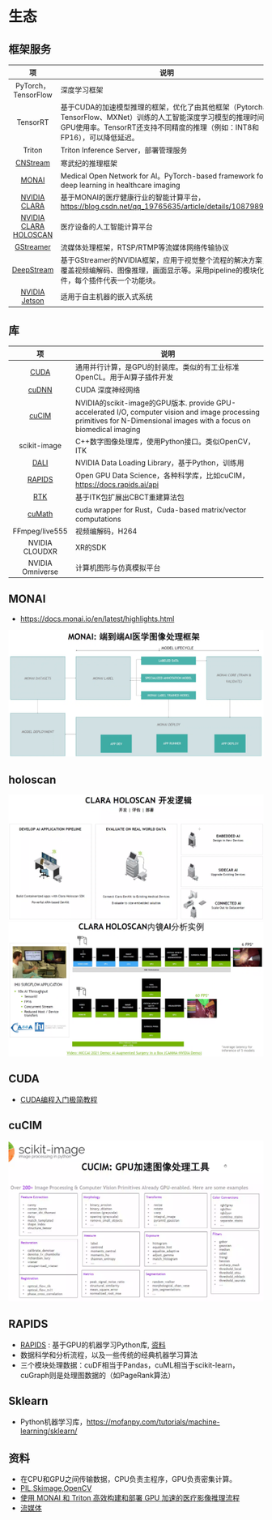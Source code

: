 # 生态

## 框架服务
| 项 | 说明 |
| :-: | - |
| PyTorch，TensorFlow | 深度学习框架 |
| TensorRT | 基于CUDA的加速模型推理的框架，优化了由其他框架（Pytorch、TensorFlow、MXNet）训练的人工智能深度学习模型的推理时间和GPU使用率。TensorRT还支持不同精度的推理（例如：INT8和FP16），可以降低延迟。 |
| Triton | Triton Inference Server，部署管理服务 |
| [CNStream](https://github.com/Cambricon/CNStream/blob/master/docs/release_document/latest/Cambricon-CNStream-User-Guide-CN-vlatest.pdf) | 寒武纪的推理框架 |
| [MONAI](http://www.cww.net.cn/article?id=480005) | Medical Open Network for AI。PyTorch-based framework for deep learning in healthcare imaging |
| [NVIDIA CLARA](https://developer.nvidia.com/clara)  | 基于MONAI的医疗健康行业的智能计算平台，https://blog.csdn.net/qq_19765635/article/details/108798962 |
| [NVIDIA CLARA HOLOSCAN](https://www.nvidia.cn/clara/medical-devices/) | 医疗设备的人工智能计算平台 |
| [GStreamer](https://www.cnblogs.com/xleng/p/10948838.html) | 流媒体处理框架，RTSP/RTMP等流媒体网络传输协议  |
| [DeepStream](https://blog.csdn.net/Tosonw/article/details/104154090) | 基于GStreamer的NVIDIA框架，应用于视觉整个流程的解决方案，覆盖视频编解码、图像推理，画面显示等。采用pipeline的模块化插件，每个插件代表一个功能块。 |
| [NVIDIA Jetson](https://baike.baidu.com/item/NVIDIA%20Jetson/23623742) | 适用于自主机器的嵌入式系统  |

## 库
| 项 | 说明 |
| :-: | - |
| [CUDA](https://devblogs.nvidia.com/even-easier-introduction-cuda/) | 通用并行计算，是GPU的封装库。类似的有工业标准OpenCL。用于AI算子插件开发 |
| [cuDNN]() | CUDA 深度神经网络 |
| [cuCIM](https://www.quansight.com/post/performance-for-image-processing-with-cucim) | NVIDIA的scikit-image的GPU版本. provide GPU-accelerated I/O, computer vision and image processing primitives for N-Dimensional images with a focus on biomedical imaging |
| scikit-image | C++数字图像处理库，使用Python接口。类似OpenCV，ITK |
| [DALI](https://github.com/NVIDIA/DALI) | NVIDIA Data Loading Library，基于Python，训练用 |
| [RAPIDS](https://rapids.ai/) | Open GPU Data Science，各种科学库，比如cuCIM，https://docs.rapids.ai/api |
| [RTK](http://www.openrtk.org/) | 基于ITK包扩展出CBCT重建算法包 |
| [cuMath](https://crates.io/crates/cumath/) | cuda wrapper for Rust，Cuda-based matrix/vector computations |
| FFmpeg/live555 | 视频编解码，H264 |
| NVIDIA CLOUDXR | XR的SDK |
| NVIDIA Omniverse | 计算机图形与仿真模拟平台 |

## MONAI
* https://docs.monai.io/en/latest/highlights.html

![](../s/eco/monai.png)

## holoscan
![](../s/eco/holoscan_dev.png)
![](../s/eco/holoscan.png)

## CUDA
* [CUDA编程入门极简教程](https://zhuanlan.zhihu.com/p/34587739)

## cuCIM
![](../s/eco/cucim.png)

## RAPIDS
* [RAPIDS](https://www.nvidia.cn/deep-learning-ai/software/rapids/) : 基于GPU的机器学习Python库, [资料](https://www.datalearner.com/blog/1051562381920769)
* 数据科学和分析流程，以及一些传统的经典机器学习算法
* 三个模块处理数据：cuDF相当于Pandas，cuML相当于scikit-learn，cuGraph则是处理图数据的（如PageRank算法）

## Sklearn
* Python机器学习库，https://mofanpy.com/tutorials/machine-learning/sklearn/

## 资料
* 在CPU和GPU之间传输数据，CPU负责主程序，GPU负责密集计算。
* [PIL,Skimage,OpenCV](https://blog.csdn.net/qq_43258953/article/details/101154116)
* [使用 MONAI 和 Triton 高效构建和部署 GPU 加速的医疗影像推理流程](https://mp.weixin.qq.com/s/HeD4QwrTJyPcxmNnw2z5fQ)
* [流媒体](https://tech.wangyaqi.cn/#/common/streammedia)
